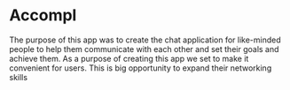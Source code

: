 # Accompl
The purpose of this app was to create the chat application for like-minded people to help them communicate with each other and set their goals and achieve them. As a purpose of creating this app we set to make it convenient for users. This is big opportunity to expand their networking skills
